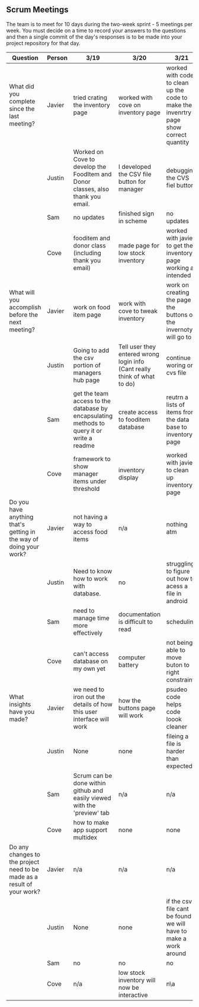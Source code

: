 ## Scrum Meetings
The team is to meet for 10 days during the two-week sprint - 5 meetings per week. You must decide on a time to record your answers to the questions and then a single commit of the day's responses is to be made into your project repository for that day.

Question    |          Person                                             | 3/19 | 3/20 | 3/21 | day | day | day | day |day | day | day |
------------|---------------------------------------------------------------------|-----|-----|-----|-----|-----|-----|-----|----|-----|-----|                                                              
| What did you complete since the last meeting? | Javier | tried crating the inventory page | worked with cove on inventory page | worked with code to clean up the code to make the invenrtry page show correct quantity |
|            | Justin | Worked on Cove to develop the FoodItem and Donor classes, also thank you email. | I developed the CSV file button for manager | debugging the CVS fiel button |
|            | Sam | no updates | finished sign in scheme | no updates|
|            | Cove | fooditem and donor class (including thank you email) | made page for low stock inventory | worked with javier to get the inventory page working as intended |
| What will you accomplish before the next meeting? | Javier |  work on food item page | work with cove to tweak inventory | work on creating the page the buttons on the invernotyr will go to |
|            | Justin | Going to add the csv portion of managers hub page | Tell user they entered wrong login info (Cant really think of what to do) | continue woring on cvs file |
|            | Sam | get the team access to the database by encapsulating methods to query it or write a readme | create access to fooditem database | reutrn a lists of items from the data base to inventory page |
|            | Cove | framework to show manager items under threshold | inventory display | worked with javier to clean up inventory page |
| Do you have anything that's getting in the way of doing your work? | Javier |  not having a way to access food items | n/a  | nothing atm|
|            | Justin |  Need to know how to work with database. | no | struggling to figure out how to acess a file in android |
|            | Sam | need to manage time more effectively | documentation is difficult to read |  scheduling |
|            | Cove | can't access database on my own yet | computer battery | not being able to move buton to right constraint
| What insights have you made? | Javier | we need to iron out the details of how this user interface will work | how the buttons page will work |  psudeo code helps code loook cleaner |
|            | Justin | None | none | fileing a file is harder than expected |
|            | Sam | Scrum can be done within github and easily viewed with the 'preview' tab | n/a | n/a | 
|            | Cove | how to make app support multidex | none | none |
| Do any changes to the project need to be made as a result of your work? | Javier | n/a | n/a  | n/a |
|            | Justin | None | none | if the csv file cant be found we will have to make a work around |
|            | Sam | no | no | no |
|            | Cove | n/a | low stock inventory will now be interactive | n\a |
